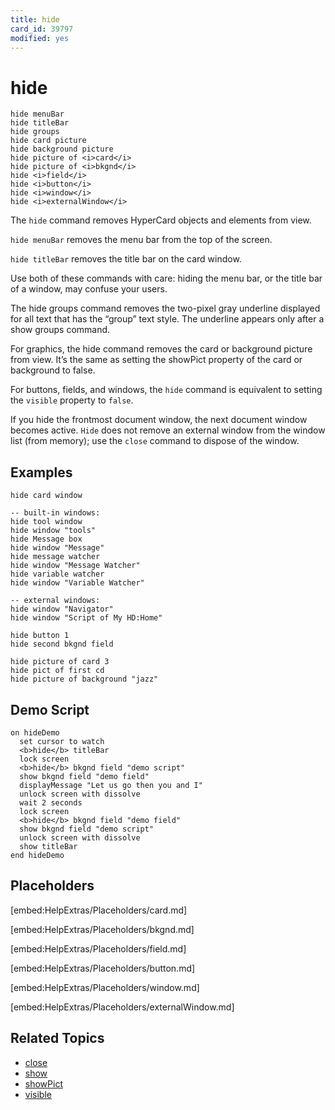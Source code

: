 ```yaml
---
title: hide
card_id: 39797
modified: yes
---
```


# hide

```
hide menuBar
hide titleBar
hide groups
hide card picture
hide background picture
hide picture of <i>card</i>
hide picture of <i>bkgnd</i>
hide <i>field</i>
hide <i>button</i>
hide <i>window</i>
hide <i>externalWindow</i>
```

The `hide` command removes HyperCard objects and elements from view.

`hide menuBar` removes the menu bar from the top of the screen.

`hide titleBar` removes the title bar on the card window.

Use both of these commands with care: hiding the menu bar, or the title bar of a window, may confuse your users.

The hide groups command removes the two-pixel gray underline displayed for all text that has the “group” text style. The underline appears only after a show groups command.

For graphics, the hide command removes the card or background picture from view. It’s the same as setting the showPict property of the card or background to false.

For buttons, fields, and windows, the `hide` command is equivalent to setting the `visible` property to `false`.

If you hide the frontmost document window, the next document window becomes active. `Hide` does not remove an external window from the window list (from memory); use the `close` command to dispose of the window.

## Examples

```
hide card window

-- built-in windows:
hide tool window
hide window "tools"
hide Message box
hide window "Message"
hide message watcher
hide window "Message Watcher"
hide variable watcher
hide window "Variable Watcher"

-- external windows:
hide window "Navigator"
hide window "Script of My HD:Home"

hide button 1
hide second bkgnd field

hide picture of card 3
hide pict of first cd
hide picture of background "jazz"
```

## Demo Script

```
on hideDemo
  set cursor to watch
  <b>hide</b> titleBar
  lock screen
  <b>hide</b> bkgnd field "demo script"
  show bkgnd field "demo field"
  displayMessage "Let us go then you and I"
  unlock screen with dissolve
  wait 2 seconds
  lock screen
  <b>hide</b> bkgnd field "demo field"
  show bkgnd field "demo script"
  unlock screen with dissolve
  show titleBar
end hideDemo
```

## Placeholders

[embed:HelpExtras/Placeholders/card.md]

[embed:HelpExtras/Placeholders/bkgnd.md]

[embed:HelpExtras/Placeholders/field.md]

[embed:HelpExtras/Placeholders/button.md]

[embed:HelpExtras/Placeholders/window.md]

[embed:HelpExtras/Placeholders/externalWindow.md]

## Related Topics

* [close](/HyperTalkReference/commands/close)
* [show](/HyperTalkReference/commands/show)
* [showPict](/HyperTalkReference/properties/showPict)
* [visible](/HyperTalkReference/properties/visible)
